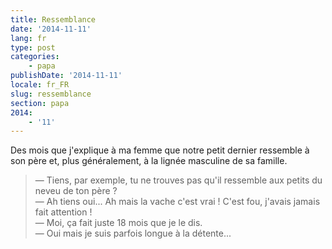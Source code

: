 ```yaml
---
title: Ressemblance
date: '2014-11-11'
lang: fr
type: post
categories:
    - papa
publishDate: '2014-11-11'
locale: fr_FR
slug: ressemblance
section: papa
2014:
    - '11'
---
```


Des mois que j'explique à ma femme que notre petit dernier ressemble à son père et, plus généralement, à la lignée masculine de sa famille.

> — Tiens, par exemple, tu ne trouves pas qu'il ressemble aux petits du neveu de ton père ?  
> — Ah tiens oui... Ah mais la vache c'est vrai ! C'est fou, j'avais jamais fait attention !  
> — Moi, ça fait juste 18 mois que je le dis.  
> — Oui mais je suis parfois longue à la détente...

